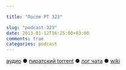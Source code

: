 ```yaml
---

title: "После РТ 323"

slug: "podcast-323"
date: 2013-01-12T16:25:00+03:00
comments: true
categories: podcast
---
```

[аудио](http://cdn.radio-t.com/rt323post.mp3) ● [пиратский torrent](http://pirates.radio-t.com/torrents/rt323post.mp3.torrent) ● [лог чата](http://chat.radio-t.com/logs/radio-t-323.html)  ● [wiki](http://wiki.radio-t.com/%D0%9F%D0%BE%D1%81%D0%BB%D0%B5_%D0%A0%D0%A2_323) <audio src="http://cdn.radio-t.com/rt323post.mp3" preload="none">
